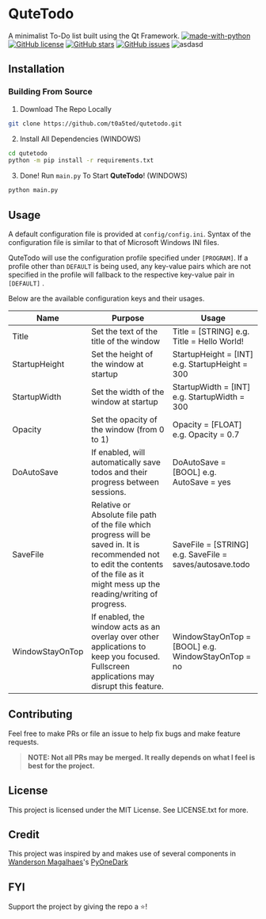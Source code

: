 # QuteTodo
A minimalist To-Do list built using the Qt Framework.
[![made-with-python](https://img.shields.io/badge/Made%20with-Python-1f425f.svg)](https://www.python.org/)
[![GitHub license](https://img.shields.io/github/license/Naereen/StrapDown.js.svg)](https://github.com/Naereen/StrapDown.js/blob/master/LICENSE)
[![GitHub stars](https://img.shields.io/github/stars/Naereen/StrapDown.js.svg?style=social&label=Star&maxAge=2592000)](https://GitHub.com/Naereen/StrapDown.js/stargazers/)
[![GitHub issues](https://img.shields.io/github/issues/Naereen/StrapDown.js.svg)](https://GitHub.com/Naereen/StrapDown.js/issues/)
![asdasd](https://user-images.githubusercontent.com/69741305/141303273-0986f8a0-c254-4a26-855b-de9e87b28867.png)


## Installation
### Building From Source
1. Download The Repo Locally
```bash
git clone https://github.com/t0a5ted/qutetodo.git
```
2. Install All Dependencies (WINDOWS)
```bash
cd qutetodo
python -m pip install -r requirements.txt
```
3. Done! Run `main.py` To Start **QuteTodo**!  (WINDOWS)
```bash
python main.py
```

## Usage
A default configuration file is provided at `config/config.ini`. Syntax of the configuration file is similar to that of Microsoft Windows INI files. 

QuteTodo will use the configuration profile specified under `[PROGRAM]`. If a profile other than `DEFAULT` is being used, any key-value pairs which are not specified in the profile will fallback to the respective key-value pair in `[DEFAULT]` .

Below are the available configuration keys and their usages.

| Name            | Purpose                                                                                                                                                                                   | Usage                                                    |
|-----------------|-------------------------------------------------------------------------------------------------------------------------------------------------------------------------------------------|----------------------------------------------------------|
| Title           | Set the text of the title of the window                                                                                                                                                   | Title = [STRING]  e.g. Title = Hello World!              |
| StartupHeight   | Set the height of the window at startup                                                                                                                                                   | StartupHeight = [INT]  e.g. StartupHeight = 300          |
| StartupWidth    | Set the width of the window at startup                                                                                                                                                    | StartupWidth = [INT]  e.g. StartupWidth = 300            |
| Opacity         | Set the opacity of the window (from 0 to 1)                                                                                                                                               | Opacity = [FLOAT]  e.g. Opacity = 0.7                    |
| DoAutoSave      | If enabled, will automatically save todos and their progress between sessions.                                                                                                            | DoAutoSave = [BOOL]  e.g. AutoSave = yes                 |
| SaveFile        | Relative or Absolute file path of the file which progress will be saved in. It is  recommended not to edit the contents of the file as it might mess up the reading/writing of progress.  | SaveFile = [STRING]  e.g. SaveFile = saves/autosave.todo |
| WindowStayOnTop | If enabled, the window acts as an overlay over other applications to keep you focused. Fullscreen applications may disrupt this feature.                                                  | WindowStayOnTop = [BOOL]  e.g. WindowStayOnTop = no      |



## Contributing
Feel free to make PRs or file an issue to help fix bugs and make feature requests.
> **NOTE: Not all PRs may be merged. It really depends on what I feel is best for the project.**

## License
This project is licensed under the MIT License. See LICENSE.txt for more.

## Credit
This project was inspired by and makes use of several components in [Wanderson Magalhaes](https://github.com/Wanderson-Magalhaes "wanderson")'s [PyOneDark](https://github.com/Wanderson-Magalhaes/PyOneDark_Qt_Widgets_Modern_GUI)

## FYI
Support the project by giving the repo a ⭐!
